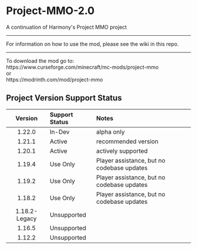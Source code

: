 # Project-MMO-2.0
A continuation of Harmony's Project MMO project
<hr>
For information on how to use the mod, please see the wiki in this repo.
<hr>
To download the mod go to:<br>
https://www.curseforge.com/minecraft/mc-mods/project-mmo
<br>or<br> 
https://modrinth.com/mod/project-mmo

## Project Version Support Status

|    Version    | Support Status | Notes                                      |
|:-------------:|:---------------|:-------------------------------------------|
|    1.22.0     | In-Dev         | alpha only                                 |      
|    1.21.1     | Active         | recommended version                        |
|    1.20.1     | Active         | actively supported                         |
|    1.19.4     | Use Only       | Player assistance, but no codebase updates |
|    1.19.2     | Use Only       | Player assistance, but no codebase updates |
|    1.18.2     | Use Only       | Player assistance, but no codebase updates |
| 1.18.2-Legacy | Unsupported    |                                            |
|    1.16.5     | Unsupported    |                                            |
|    1.12.2     | Unsupported    |                                            |

